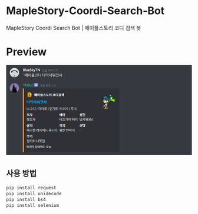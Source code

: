 # MapleStory-Coordi-Search-Bot
MapleStory Coordi Search Bot | 메이플스토리 코디 검색 봇



# Preview 

<img src="https://github.com/blueskytn/MapleStory-Coordi-Search-Bot/blob/master/ex.PNG"></img>

## 사용 방법 

```
pip install request
pip install unidecode
pip install bs4
pip install selenium
```
